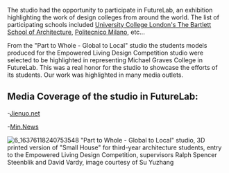 The studio had the opportunity to participate in FutureLab, an exhibition highlighting the work of design colleges from around the world. The list of participating schools included [University College London's The Bartlett School of Architecture](https://www.ucl.ac.uk/bartlett/architecture/), [Politecnico Milano](https://www.polimi.it/en), etc...

From the "Part to Whole - Global to Local" studio the students models produced for the Empowered Living Design Competition studio were selected to be highlighted in representing Michael Graves College in FutureLab. This was a real honor for the studio to showcase the efforts of its students. Our work was highlighted in many media outlets.

## Media Coverage of the studio in FutureLab:

-[Jienuo.net](https://www.jienuo.net/t/149784)

-[Min.News](https://min.news/en/design/a52aa8f512797047ca4a4b90b54ec764.html)


![6_16376118240753548](https://user-images.githubusercontent.com/19368079/149007356-c66b1b87-d419-427e-81ad-09313b817cd9.jpg)
"Part to Whole - Global to Local" studio, 3D printed version of "Small House" for third-year architecture students, entry to the Empowered Living Design Competition, supervisors Ralph Spencer Steenblik and David Vardy, image courtesy of Su Yuzhang
